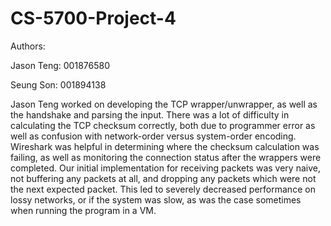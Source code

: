 # CS-5700-Project-4

Authors:

Jason Teng: 001876580

Seung Son: 001894138

Jason Teng worked on developing the TCP wrapper/unwrapper, as well as the handshake and parsing the input. There was a lot of difficulty in calculating the TCP checksum correctly, both due to programmer error as well as confusion with network-order versus system-order encoding. Wireshark was helpful in determining where the checksum calculation was failing, as well as monitoring the connection status after the wrappers were completed. Our initial implementation for receiving packets was very naive, not buffering any packets at all, and dropping any packets which were not the next expected packet. This led to severely decreased performance on lossy networks, or if the system was slow, as was the case sometimes when running the program in a VM. 
